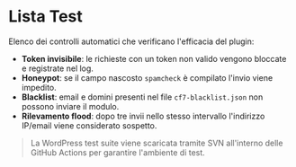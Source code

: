 # Lista Test

Elenco dei controlli automatici che verificano l'efficacia del plugin:

- **Token invisibile**: le richieste con un token non valido vengono bloccate e registrate nel log.
- **Honeypot**: se il campo nascosto `spamcheck` è compilato l'invio viene impedito.
- **Blacklist**: email e domini presenti nel file `cf7-blacklist.json` non possono inviare il modulo.
- **Rilevamento flood**: dopo tre invii nello stesso intervallo l'indirizzo IP/email viene considerato sospetto.

> La WordPress test suite viene scaricata tramite SVN all'interno delle GitHub Actions per garantire l'ambiente di test.
